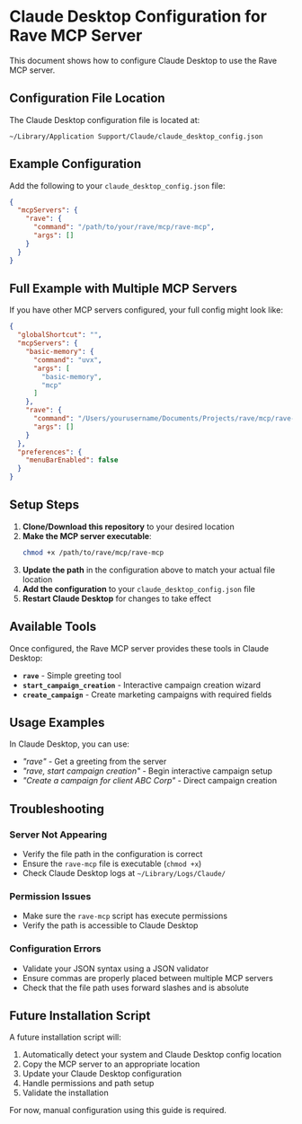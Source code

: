 # Claude Desktop Configuration for Rave MCP Server

This document shows how to configure Claude Desktop to use the Rave MCP server.

## Configuration File Location

The Claude Desktop configuration file is located at:
```
~/Library/Application Support/Claude/claude_desktop_config.json
```

## Example Configuration

Add the following to your `claude_desktop_config.json` file:

```json
{
  "mcpServers": {
    "rave": {
      "command": "/path/to/your/rave/mcp/rave-mcp",
      "args": []
    }
  }
}
```

## Full Example with Multiple MCP Servers

If you have other MCP servers configured, your full config might look like:

```json
{
  "globalShortcut": "",
  "mcpServers": {
    "basic-memory": {
      "command": "uvx",
      "args": [
        "basic-memory",
        "mcp"
      ]
    },
    "rave": {
      "command": "/Users/yourusername/Documents/Projects/rave/mcp/rave-mcp",
      "args": []
    }
  },
  "preferences": {
    "menuBarEnabled": false
  }
}
```

## Setup Steps

1. **Clone/Download this repository** to your desired location
2. **Make the MCP server executable**:
   ```bash
   chmod +x /path/to/rave/mcp/rave-mcp
   ```
3. **Update the path** in the configuration above to match your actual file location
4. **Add the configuration** to your `claude_desktop_config.json` file
5. **Restart Claude Desktop** for changes to take effect

## Available Tools

Once configured, the Rave MCP server provides these tools in Claude Desktop:

- **`rave`** - Simple greeting tool
- **`start_campaign_creation`** - Interactive campaign creation wizard
- **`create_campaign`** - Create marketing campaigns with required fields

## Usage Examples

In Claude Desktop, you can use:
- *"rave"* - Get a greeting from the server
- *"rave, start campaign creation"* - Begin interactive campaign setup
- *"Create a campaign for client ABC Corp"* - Direct campaign creation

## Troubleshooting

### Server Not Appearing
- Verify the file path in the configuration is correct
- Ensure the `rave-mcp` file is executable (`chmod +x`)
- Check Claude Desktop logs at `~/Library/Logs/Claude/`

### Permission Issues
- Make sure the `rave-mcp` script has execute permissions
- Verify the path is accessible to Claude Desktop

### Configuration Errors
- Validate your JSON syntax using a JSON validator
- Ensure commas are properly placed between multiple MCP servers
- Check that the file path uses forward slashes and is absolute

## Future Installation Script

A future installation script will:
1. Automatically detect your system and Claude Desktop config location
2. Copy the MCP server to an appropriate location
3. Update your Claude Desktop configuration
4. Handle permissions and path setup
5. Validate the installation

For now, manual configuration using this guide is required.